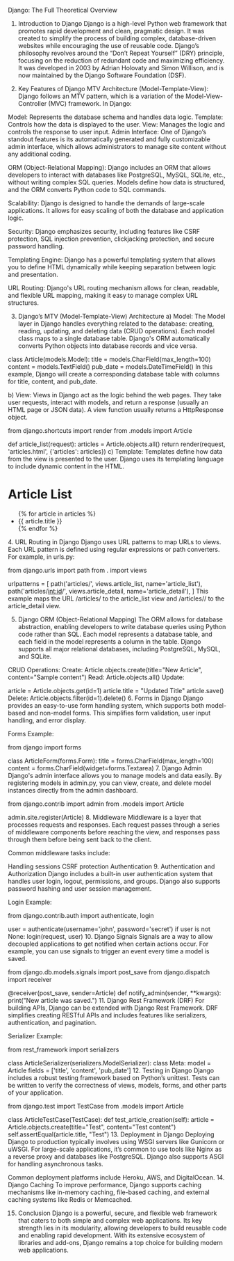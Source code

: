 Django: The Full Theoretical Overview
1. Introduction to Django
Django is a high-level Python web framework that promotes rapid development and clean, pragmatic design. It was created to simplify the process of building complex, database-driven websites while encouraging the use of reusable code. Django’s philosophy revolves around the “Don’t Repeat Yourself” (DRY) principle, focusing on the reduction of redundant code and maximizing efficiency. It was developed in 2003 by Adrian Holovaty and Simon Willison, and is now maintained by the Django Software Foundation (DSF).

2. Key Features of Django
MTV Architecture (Model-Template-View): Django follows an MTV pattern, which is a variation of the Model-View-Controller (MVC) framework. In Django:

Model: Represents the database schema and handles data logic.
Template: Controls how the data is displayed to the user.
View: Manages the logic and controls the response to user input.
Admin Interface: One of Django’s standout features is its automatically generated and fully customizable admin interface, which allows administrators to manage site content without any additional coding.

ORM (Object-Relational Mapping): Django includes an ORM that allows developers to interact with databases like PostgreSQL, MySQL, SQLite, etc., without writing complex SQL queries. Models define how data is structured, and the ORM converts Python code to SQL commands.

Scalability: Django is designed to handle the demands of large-scale applications. It allows for easy scaling of both the database and application logic.

Security: Django emphasizes security, including features like CSRF protection, SQL injection prevention, clickjacking protection, and secure password handling.

Templating Engine: Django has a powerful templating system that allows you to define HTML dynamically while keeping separation between logic and presentation.

URL Routing: Django's URL routing mechanism allows for clean, readable, and flexible URL mapping, making it easy to manage complex URL structures.

3. Django’s MTV (Model-Template-View) Architecture
a) Model:
The Model layer in Django handles everything related to the database: creating, reading, updating, and deleting data (CRUD operations). Each model class maps to a single database table. Django's ORM automatically converts Python objects into database records and vice versa.


class Article(models.Model):
    title = models.CharField(max_length=100)
    content = models.TextField()
    pub_date = models.DateTimeField()
In this example, Django will create a corresponding database table with columns for title, content, and pub_date.

b) View:
Views in Django act as the logic behind the web pages. They take user requests, interact with models, and return a response (usually an HTML page or JSON data). A view function usually returns a HttpResponse object.

from django.shortcuts import render
from .models import Article

def article_list(request):
    articles = Article.objects.all()
    return render(request, 'articles.html', {'articles': articles})
c) Template:
Templates define how data from the view is presented to the user. Django uses its templating language to include dynamic content in the HTML.


<!DOCTYPE html>
<html>
<head>
    <title>Articles</title>
</head>
<body>
    <h1>Article List</h1>
    <ul>
        {% for article in articles %}
            <li>{{ article.title }}</li>
        {% endfor %}
    </ul>
</body>
</html>
4. URL Routing in Django
Django uses URL patterns to map URLs to views. Each URL pattern is defined using regular expressions or path converters. For example, in urls.py:


from django.urls import path
from . import views

urlpatterns = [
    path('articles/', views.article_list, name='article_list'),
    path('articles/<int:id>/', views.article_detail, name='article_detail'),
]
This example maps the URL /articles/ to the article_list view and /articles/<id>/ to the article_detail view.

5. Django ORM (Object-Relational Mapping)
The ORM allows for database abstraction, enabling developers to write database queries using Python code rather than SQL. Each model represents a database table, and each field in the model represents a column in the table. Django supports all major relational databases, including PostgreSQL, MySQL, and SQLite.

CRUD Operations:
Create: Article.objects.create(title="New Article", content="Sample content")
Read: Article.objects.all()
Update:

article = Article.objects.get(id=1)
article.title = "Updated Title"
article.save()
Delete: Article.objects.filter(id=1).delete()
6. Forms in Django
Django provides an easy-to-use form handling system, which supports both model-based and non-model forms. This simplifies form validation, user input handling, and error display.

Forms Example:

from django import forms

class ArticleForm(forms.Form):
    title = forms.CharField(max_length=100)
    content = forms.CharField(widget=forms.Textarea)
7. Django Admin
Django's admin interface allows you to manage models and data easily. By registering models in admin.py, you can view, create, and delete model instances directly from the admin dashboard.


from django.contrib import admin
from .models import Article

admin.site.register(Article)
8. Middleware
Middleware is a layer that processes requests and responses. Each request passes through a series of middleware components before reaching the view, and responses pass through them before being sent back to the client.

Common middleware tasks include:

Handling sessions
CSRF protection
Authentication
9. Authentication and Authorization
Django includes a built-in user authentication system that handles user login, logout, permissions, and groups. Django also supports password hashing and user session management.

Login Example:

from django.contrib.auth import authenticate, login

user = authenticate(username='john', password='secret')
if user is not None:
    login(request, user)
10. Django Signals
Signals are a way to allow decoupled applications to get notified when certain actions occur. For example, you can use signals to trigger an event every time a model is saved.


from django.db.models.signals import post_save
from django.dispatch import receiver

@receiver(post_save, sender=Article)
def notify_admin(sender, **kwargs):
    print("New article was saved.")
11. Django Rest Framework (DRF)
For building APIs, Django can be extended with Django Rest Framework. DRF simplifies creating RESTful APIs and includes features like serializers, authentication, and pagination.

Serializer Example:

from rest_framework import serializers

class ArticleSerializer(serializers.ModelSerializer):
    class Meta:
        model = Article
        fields = ['title', 'content', 'pub_date']
12. Testing in Django
Django includes a robust testing framework based on Python’s unittest. Tests can be written to verify the correctness of views, models, forms, and other parts of your application.


from django.test import TestCase
from .models import Article

class ArticleTestCase(TestCase):
    def test_article_creation(self):
        article = Article.objects.create(title="Test", content="Test content")
        self.assertEqual(article.title, "Test")
13. Deployment in Django
Deploying Django to production typically involves using WSGI servers like Gunicorn or uWSGI. For large-scale applications, it’s common to use tools like Nginx as a reverse proxy and databases like PostgreSQL. Django also supports ASGI for handling asynchronous tasks.

Common deployment platforms include Heroku, AWS, and DigitalOcean.
14. Django Caching
To improve performance, Django supports caching mechanisms like in-memory caching, file-based caching, and external caching systems like Redis or Memcached.

15. Conclusion
Django is a powerful, secure, and flexible web framework that caters to both simple and complex web applications. Its key strength lies in its modularity, allowing developers to build reusable code and enabling rapid development. With its extensive ecosystem of libraries and add-ons, Django remains a top choice for building modern web applications.







